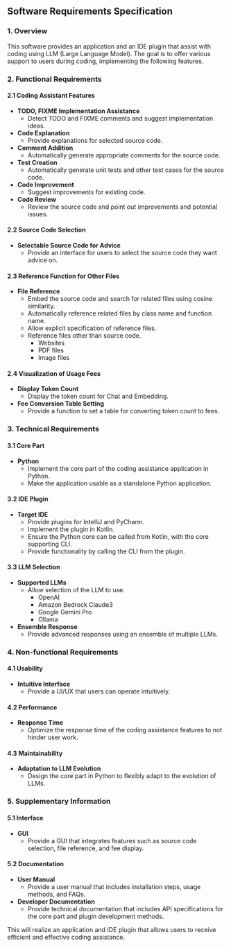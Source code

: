 ## Software Requirements Specification

### 1. Overview

This software provides an application and an IDE plugin that assist with coding using LLM (Large Language Model). The goal is to offer various support to users during coding, implementing the following features.

### 2. Functional Requirements

#### 2.1 Coding Assistant Features
- **TODO, FIXME Implementation Assistance**
  - Detect TODO and FIXME comments and suggest implementation ideas.
- **Code Explanation**
  - Provide explanations for selected source code.
- **Comment Addition**
  - Automatically generate appropriate comments for the source code.
- **Test Creation**
  - Automatically generate unit tests and other test cases for the source code.
- **Code Improvement**
  - Suggest improvements for existing code.
- **Code Review**
  - Review the source code and point out improvements and potential issues.

#### 2.2 Source Code Selection
- **Selectable Source Code for Advice**
  - Provide an interface for users to select the source code they want advice on.

#### 2.3 Reference Function for Other Files
- **File Reference**
  - Embed the source code and search for related files using cosine similarity.
  - Automatically reference related files by class name and function name.
  - Allow explicit specification of reference files.
  - Reference files other than source code.
    - Websites
    - PDF files
    - Image files

#### 2.4 Visualization of Usage Fees
- **Display Token Count**
  - Display the token count for Chat and Embedding.
- **Fee Conversion Table Setting**
  - Provide a function to set a table for converting token count to fees.

### 3. Technical Requirements

#### 3.1 Core Part
- **Python**
  - Implement the core part of the coding assistance application in Python.
  - Make the application usable as a standalone Python application.

#### 3.2 IDE Plugin
- **Target IDE**
  - Provide plugins for IntelliJ and PyCharm.
  - Implement the plugin in Kotlin.
  - Ensure the Python core can be called from Kotlin, with the core supporting CLI.
  - Provide functionality by calling the CLI from the plugin.

#### 3.3 LLM Selection
- **Supported LLMs**
  - Allow selection of the LLM to use.
    - OpenAI
    - Amazon Bedrock Claude3
    - Google Gemini Pro
    - Ollama
- **Ensemble Response**
  - Provide advanced responses using an ensemble of multiple LLMs.

### 4. Non-functional Requirements

#### 4.1 Usability
- **Intuitive Interface**
  - Provide a UI/UX that users can operate intuitively.

#### 4.2 Performance
- **Response Time**
  - Optimize the response time of the coding assistance features to not hinder user work.

#### 4.3 Maintainability
- **Adaptation to LLM Evolution**
  - Design the core part in Python to flexibly adapt to the evolution of LLMs.

### 5. Supplementary Information

#### 5.1 Interface
- **GUI**
  - Provide a GUI that integrates features such as source code selection, file reference, and fee display.

#### 5.2 Documentation
- **User Manual**
  - Provide a user manual that includes installation steps, usage methods, and FAQs.
- **Developer Documentation**
  - Provide technical documentation that includes API specifications for the core part and plugin development methods.

This will realize an application and IDE plugin that allows users to receive efficient and effective coding assistance.